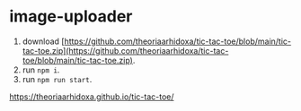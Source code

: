 # image-uploader

1. download [https://github.com/theoriaarhidoxa/tic-tac-toe/blob/main/tic-tac-toe.zip](https://github.com/theoriaarhidoxa/tic-tac-toe/blob/main/tic-tac-toe.zip).
2. run `npm i`.
3. run `npm run start`.

https://theoriaarhidoxa.github.io/tic-tac-toe/
